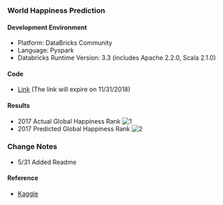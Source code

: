### World Happiness Prediction

#### Development Environment
- Platform: DataBricks Community
- Language: Pyspark
- Databricks Runtime Version: 3.3 (includes Apache 2.2.0, Scala 2.1.0)

#### Code
- [Link](https://databricks-prod-cloudfront.cloud.databricks.com/public/4027ec902e239c93eaaa8714f173bcfc/7269931875244226/745668567000272/8413061175146078/latest.html) (The link will expire on 11/31/2018)

#### Results
- 2017 Actual Global Happiness Rank
![1](https://user-images.githubusercontent.com/22257488/40794090-cc82238a-64c3-11e8-954c-0cb3ecb73b31.png)
- 2017 Predicted Global Happiness Rank
![2](https://user-images.githubusercontent.com/22257488/40794239-323e78ae-64c4-11e8-9b77-29b63e8d45ea.png)

### Change Notes
- 5/31 Added Readme

#### Reference
- [Kaggle](https://www.kaggle.com/unsdsn/world-happiness)
